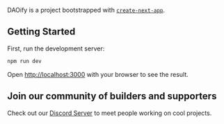 DAOify is a project bootstrapped with [`create-next-app`](https://github.com/vercel/next.js/tree/canary/packages/create-next-app).

## Getting Started

First, run the development server:

```bash
npm run dev
```

Open [http://localhost:3000](http://localhost:3000) with your browser to see the result.

## Join our community of builders and supporters

Check out our [Discord Server](https://discord.gg/GHPrm9FFN6) to meet people working on cool projects.
